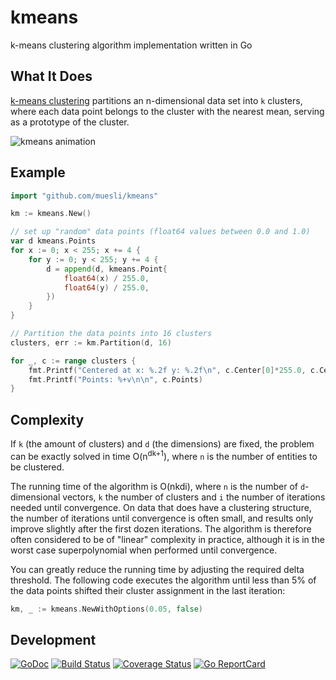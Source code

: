 # kmeans

k-means clustering algorithm implementation written in Go

## What It Does

[k-means clustering](https://en.wikipedia.org/wiki/K-means_clustering) partitions
an n-dimensional data set into `k` clusters, where each data point belongs to the
cluster with the nearest mean, serving as a prototype of the cluster.

![kmeans animation](https://github.com/muesli/kmeans/blob/master/kmeans.gif)

## Example

```go
import "github.com/muesli/kmeans"

km := kmeans.New()

// set up "random" data points (float64 values between 0.0 and 1.0)
var d kmeans.Points
for x := 0; x < 255; x += 4 {
	for y := 0; y < 255; y += 4 {
		d = append(d, kmeans.Point{
			float64(x) / 255.0,
			float64(y) / 255.0,
		})
	}
}

// Partition the data points into 16 clusters
clusters, err := km.Partition(d, 16)

for _, c := range clusters {
	fmt.Printf("Centered at x: %.2f y: %.2f\n", c.Center[0]*255.0, c.Center[1]*255.0)
	fmt.Printf("Points: %+v\n\n", c.Points)
}
```

## Complexity

If `k` (the amount of clusters) and `d` (the dimensions) are fixed, the problem
can be exactly solved in time O(n<sup>dk+1</sup>), where `n` is the number of
entities to be clustered.

The running time of the algorithm is O(nkdi), where `n` is the number of
`d`-dimensional vectors, `k` the number of clusters and `i` the number of
iterations needed until convergence. On data that does have a clustering
structure, the number of iterations until convergence is often small, and
results only improve slightly after the first dozen iterations. The algorithm
is therefore often considered to be of "linear" complexity in practice,
although it is in the worst case superpolynomial when performed until
convergence.

You can greatly reduce the running time by adjusting the required delta
threshold. The following code executes the algorithm until less than 5% of the
data points shifted their cluster assignment in the last iteration:

```go
km, _ := kmeans.NewWithOptions(0.05, false)
```

## Development

[![GoDoc](https://godoc.org/github.com/golang/gddo?status.svg)](https://godoc.org/github.com/muesli/kmeans)
[![Build Status](https://travis-ci.org/muesli/kmeans.svg?branch=master)](https://travis-ci.org/muesli/kmeans)
[![Coverage Status](https://coveralls.io/repos/github/muesli/kmeans/badge.svg?branch=master)](https://coveralls.io/github/muesli/kmeans?branch=master)
[![Go ReportCard](http://goreportcard.com/badge/muesli/kmeans)](http://goreportcard.com/report/muesli/kmeans)
